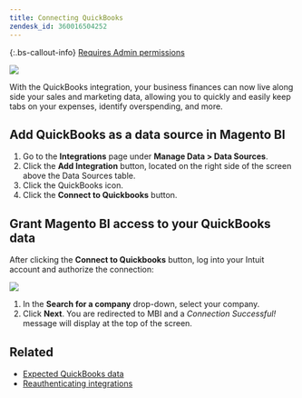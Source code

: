 ```yaml
---
title: Connecting QuickBooks
zendesk_id: 360016504252
---
```


{:.bs-callout-info}
[Requires Admin permissions](../administrator/user-management/user-management.md)

![](../assets/Quickbooks.png)

With the QuickBooks integration, your business finances can now live along side your sales and marketing data, allowing you to quickly and easily keep tabs on your expenses, identify overspending, and more.

## Add QuickBooks as a data source in Magento BI

1. Go to the **Integrations** page under **Manage Data > Data Sources**.
1. Click the **Add Integration** button, located on the right side of the screen above the Data Sources table.
1. Click the QuickBooks icon.
1. Click the **Connect to Quickbooks** button.

## Grant Magento BI access to your QuickBooks data

After clicking the **Connect to Quickbooks** button, log into your Intuit account and authorize the connection:

![](../assets/QuickBooks_App_Store_1.jpg)

1. In the **Search for a company** drop-down, select your company.
1. Click **Next**. You are redirected to MBI and a *Connection Successful!* message will display at the top of the screen.

## Related

* [Expected QuickBooks data](../data-analyst/importing-data/integrations/quickbooks-data.md)
* [Reauthenticating integrations](https://support.magento.com/hc/en-us/articles/360016733151)
